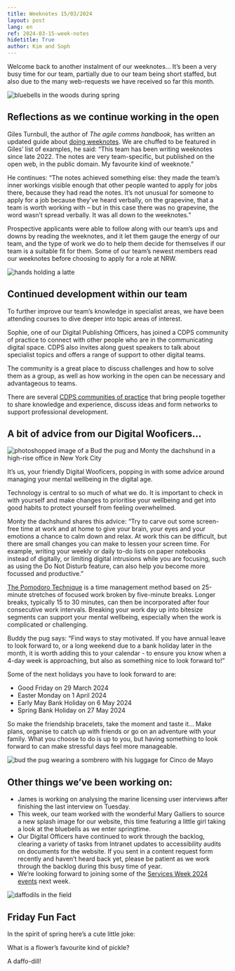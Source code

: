 ```yaml
---
title: Weeknotes 15/03/2024
layout: post
lang: en
ref: 2024-03-15-week-notes
hidetitle: True
author: Kim and Soph
---
```


Welcome back to another instalment of our weeknotes… It’s been a very busy time for our team, partially due to our team being short staffed, but also due to the many web-requests we have received so far this month.

![bluebells in the woods during spring](https://github.com/nrw-digital/week-notes/blob/02fbe57594bbf7294131edd8bc1f20f51ec707e0/images/NVW-E24-2223-0068.jpg?raw=true) 

## Reflections as we continue working in the open

Giles Turnbull, the author of _The agile comms handbook_, has written an updated guide about [doing weeknotes](https://doingweeknotes.com/). We are chuffed to be featured in Giles’ list of examples, he said: “This team has been writing weeknotes since late 2022. The notes are very team-specific, but published on the open web, in the public domain. My favourite kind of weeknote.”

He continues: “The notes achieved something else: they made the team’s inner workings visible enough that other people wanted to apply for jobs there, because they had read the notes. It’s not unusual for someone to apply for a job because they’ve heard verbally, on the grapevine, that a team is worth working with – but in this case there was no grapevine, the word wasn’t spread verbally. It was all down to the weeknotes.”

Prospective applicants were able to follow along with our team’s ups and downs by reading the weeknotes, and it let them gauge the energy of our team, and the type of work we do to help them decide for themselves if our team is a suitable fit for them. Some of our team’s newest members read our weeknotes before choosing to apply for a role at NRW.

![hands holding a latte](https://github.com/nrw-digital/week-notes/blob/02fbe57594bbf7294131edd8bc1f20f51ec707e0/images/coffee-2446645_1280.jpg?raw=true) 

## Continued development within our team

To further improve our team’s knowledge in specialist areas, we have been attending courses to dive deeper into topic areas of interest. 

Sophie, one of our Digital Publishing Officers, has joined a CDPS community of practice to connect with other people who are in the communicating digital space. CDPS also invites along guest speakers to talk about specialist topics and offers a range of support to other digital teams. 

The community is a great place to discuss challenges and how to solve them as a group, as well as how working in the open can be necessary and advantageous to teams.

There are several [CDPS communities of practice](https://digitalpublicservices.gov.wales/courses-and-events/communities-practice) that bring people together to share knowledge and experience, discuss ideas and form networks to support professional development.

## A bit of advice from our Digital Wooficers…

![photoshopped image of a Bud the pug and Monty the dachshund in a high-rise office in New York City](https://github.com/nrw-digital/week-notes/blob/02fbe57594bbf7294131edd8bc1f20f51ec707e0/images/digital%20wooficers%20in%20the%20office.png?raw=true) 

It’s us, your friendly Digital Wooficers, popping in with some advice around managing your mental wellbeing in the digital age. 

Technology is central to so much of what we do. It is important to check in with yourself and make changes to prioritise your wellbeing and get into good habits to protect yourself from feeling overwhelmed.

Monty the dachshund shares this advice: “Try to carve out some screen-free time at work and at home to give your brain, your eyes and your emotions a chance to calm down and relax. At work this can be difficult, but there are small changes you can make to lessen your screen time. For example, writing your weekly or daily to-do lists on paper notebooks instead of digitally, or limiting digital intrusions while you are focusing, such as using the Do Not Disturb feature, can also help you become more focussed and productive.” 

[The Pomodoro Technique](https://todoist.com/productivity-methods/pomodoro-technique) is a time management method based on 25-minute stretches of focused work broken by five-minute breaks. Longer breaks, typically 15 to 30 minutes, can then be incorporated after four consecutive work intervals. Breaking your work day up into bitesize segments can support your mental wellbeing, especially when the work is complicated or challenging.

Buddy the pug says: “Find ways to stay motivated. If you have annual leave to look forward to, or a long weekend due to a bank holiday later in the month, it is worth adding this to your calendar - to ensure you know when a 4-day week is approaching, but also as something nice to look forward to!”

Some of the next holidays you have to look forward to are:

+ Good Friday on 29 March 2024
+ Easter Monday on 1 April 2024
+ Early May Bank Holiday on 6 May 2024
+ Spring Bank Holiday on 27 May 2024

So make the friendship bracelets, take the moment and taste it... Make plans, organise to catch up with friends or go on an adventure with your family. What you choose to do is up to you, but having something to look forward to can make stressful days feel more manageable.

![bud the pug wearing a sombrero with his luggage for Cinco de Mayo](https://github.com/nrw-digital/week-notes/blob/02fbe57594bbf7294131edd8bc1f20f51ec707e0/images/buddy%20the%20puggy%20on%20cinco%20de%20mayo.png?raw=true) 

## Other things we’ve been working on:
+ James is working on analysing the marine licensing user interviews after finishing the last interview on Tuesday. 
+ This week, our team worked with the wonderful Mary Galliers to source a new splash image for our website, this time featuring a little girl taking a look at the bluebells as we enter springtime.
+ Our Digital Officers have continued to work through the backlog, clearing a variety of tasks from Intranet updates to accessibility audits on documents for the website. If you sent in a content request form recently and haven’t heard back yet, please be patient as we work through the backlog during this busy time of year.
+ We’re looking forward to joining some of the [Services Week 2024 events]( https://cddo.blog.gov.uk/2024/02/28/services-week-2024) next week.

![daffodils in the field](https://github.com/nrw-digital/week-notes/blob/68d6a01f937be12be344bdaa4e2107a77cf63ba7/images/daffodils.jpg?raw=true) 

## Friday Fun Fact

In the spirit of spring here’s a cute little joke:

What is a flower’s favourite kind of pickle? 

A daffo-dill!
